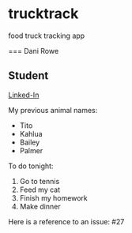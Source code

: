 # trucktrack
food truck tracking app

=== Dani Rowe
## Student
[Linked-In](https://www.linkedin.com/in/danielle-rowe1225/)

My previous animal names: 
* Tito 
* Kahlua 
* Bailey
* Palmer

To do tonight: 
1. Go to tennis 
2. Feed my cat 
3. Finish my homework
4. Make dinner 

Here is a reference to an issue: 
#27 




